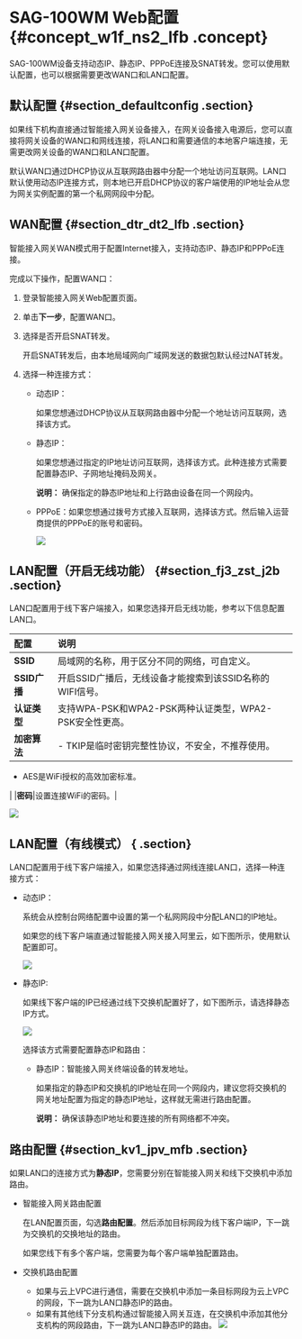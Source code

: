 # SAG-100WM Web配置 {#concept_w1f_ns2_lfb .concept}

SAG-100WM设备支持动态IP、静态IP、PPPoE连接及SNAT转发。您可以使用默认配置，也可以根据需要更改WAN口和LAN口配置。

## 默认配置 {#section_defaultconfig .section}

如果线下机构直接通过智能接入网关设备接入，在网关设备接入电源后，您可以直接将网关设备的WAN口和网线连接，将LAN口和需要通信的本地客户端连接，无需更改网关设备的WAN口和LAN口配置。

默认WAN口通过DHCP协议从互联网路由器中分配一个地址访问互联网。LAN口默认使用动态IP连接方式，则本地已开启DHCP协议的客户端使用的IP地址会从您为网关实例配置的第一个私网网段中分配。

## WAN配置 {#section_dtr_dt2_lfb .section}

智能接入网关WAN模式用于配置Internet接入，支持动态IP、静态IP和PPPoE连接。

完成以下操作，配置WAN口：

1.  登录智能接入网关Web配置页面。
2.  单击**下一步**，配置WAN口。
3.  选择是否开启SNAT转发。

    开启SNAT转发后，由本地局域网向广域网发送的数据包默认经过NAT转发。

4.  选择一种连接方式：
    -   动态IP：

        如果您想通过DHCP协议从互联网路由器中分配一个地址访问互联网，选择该方式。

    -   静态IP：

        如果您想通过指定的IP地址访问互联网，选择该方式。此种连接方式需要配置静态IP、子网地址掩码及网关。

        **说明：** 确保指定的静态IP地址和上行路由设备在同一个网段内。

    -   PPPoE：如果您想通过拨号方式接入互联网，选择该方式。然后输入运营商提供的PPPoE的账号和密码。

        ![](http://static-aliyun-doc.oss-cn-hangzhou.aliyuncs.com/assets/img/15409/15561606936821_zh-CN.png)


## LAN配置（开启无线功能） {#section_fj3_zst_j2b .section}

LAN口配置用于线下客户端接入，如果您选择开启无线功能，参考以下信息配置LAN口。

|配置|说明|
|:-|:-|
|**SSID**|局域网的名称，用于区分不同的网络，可自定义。|
|**SSID广播**|开启SSID广播后，无线设备才能搜索到该SSID名称的WIFI信号。|
|**认证类型**|支持WPA-PSK和WPA2-PSK两种认证类型，WPA2-PSK安全性更高。|
|**加密算法**| -   TKIP是临时密钥完整性协议，不安全，不推荐使用。
-   AES是WiFi授权的高效加密标准。

 |
|**密码**|设置连接WiFi的密码。|

![](http://static-aliyun-doc.oss-cn-hangzhou.aliyuncs.com/assets/img/23646/155616069313651_zh-CN.png)

## LAN配置（有线模式） { .section}

LAN口配置用于线下客户端接入，如果您选择通过网线连接LAN口，选择一种连接方式：

-   动态IP：

    系统会从控制台网络配置中设置的第一个私网网段中分配LAN口的IP地址。

    如果您的线下客户端直通过智能接入网关接入阿里云，如下图所示，使用默认配置即可。

    ![](http://static-aliyun-doc.oss-cn-hangzhou.aliyuncs.com/assets/img/15409/15561606956822_zh-CN.png)

-   静态IP:

    如果线下客户端的IP已经通过线下交换机配置好了，如下图所示，请选择静态IP方式。

    ![](http://static-aliyun-doc.oss-cn-hangzhou.aliyuncs.com/assets/img/15409/15561606956823_zh-CN.png)

    选择该方式需要配置静态IP和路由：

    -   静态IP：智能接入网关终端设备的转发地址。

        如果指定的静态IP和交换机的IP地址在同一个网段内，建议您将交换机的网关地址配置为指定的静态IP地址，这样就无需进行路由配置。

        **说明：** 确保该静态IP地址和要连接的所有网络都不冲突。


## 路由配置 {#section_kv1_jpv_mfb .section}

如果LAN口的连接方式为**静态IP**，您需要分别在智能接入网关和线下交换机中添加路由。

-   智能接入网关路由配置

    在LAN配置页面，勾选**路由配置**。然后添加目标网段为线下客户端IP，下一跳为交换机的交换地址的路由。

    如果您线下有多个客户端，您需要为每个客户端单独配置路由。

-   交换机路由配置

    -   如果与云上VPC进行通信，需要在交换机中添加一条目标网段为云上VPC的网段，下一跳为LAN口静态IP的路由。
    -   如果有其他线下分支机构通过智能接入网关互连，在交换机中添加其他分支机构的网段路由，下一跳为LAN口静态IP的路由。
    ![](http://static-aliyun-doc.oss-cn-hangzhou.aliyuncs.com/assets/img/15409/15561606956824_zh-CN.png)


